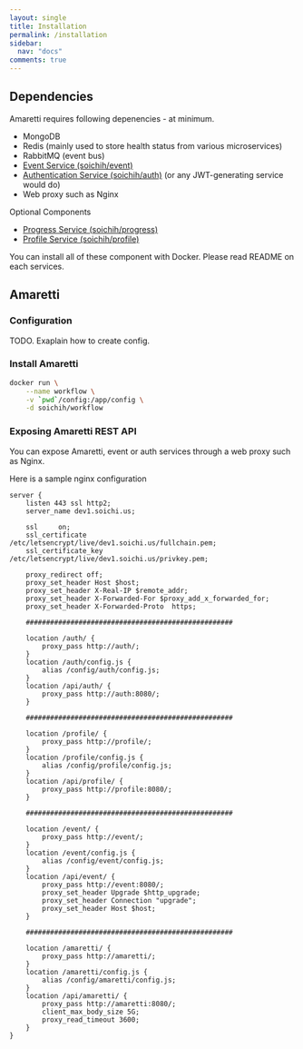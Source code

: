 ```yaml
---
layout: single
title: Installation
permalink: /installation
sidebar:
  nav: "docs"
comments: true
---
```


## Dependencies

Amaretti requires following depenencies - at minimum. 

* MongoDB 
* Redis (mainly used to store health status from various microservices)
* RabbitMQ (event bus)
* [Event Service (soichih/event)](https://github.com/soichih/event) 
* [Authentication Service (soichih/auth)](https://github.com/soichih/auth) (or any JWT-generating service would do)
* Web proxy such as Nginx

Optional Components

* [Progress Service (soichih/progress)](https://github.com/soichih/progress)
* [Profile Service (soichih/profile)](https://github.com/soichih/profile)

You can install all of these component with Docker. Please read README on each services.

## Amaretti

### Configuration

TODO. Exaplain how to create config.

### Install Amaretti

```bash
docker run \
    --name workflow \
    -v `pwd`/config:/app/config \
    -d soichih/workflow
```

### Exposing Amaretti REST API

You can expose Amaretti, event or auth services through a web proxy such as Nginx.

Here is a sample nginx configuration

```
server {
    listen 443 ssl http2;
    server_name dev1.soichi.us;

    ssl     on;
    ssl_certificate /etc/letsencrypt/live/dev1.soichi.us/fullchain.pem;
    ssl_certificate_key /etc/letsencrypt/live/dev1.soichi.us/privkey.pem;

    proxy_redirect off;
    proxy_set_header Host $host;
    proxy_set_header X-Real-IP $remote_addr;
    proxy_set_header X-Forwarded-For $proxy_add_x_forwarded_for;
    proxy_set_header X-Forwarded-Proto  https;

    ###################################################

    location /auth/ {
        proxy_pass http://auth/;
    }
    location /auth/config.js {
        alias /config/auth/config.js;
    }
    location /api/auth/ {
        proxy_pass http://auth:8080/;
    }

    ###################################################

    location /profile/ {
        proxy_pass http://profile/;
    }
    location /profile/config.js {
        alias /config/profile/config.js;
    }
    location /api/profile/ {
        proxy_pass http://profile:8080/;
    }

    ###################################################

    location /event/ {
        proxy_pass http://event/;
    }
    location /event/config.js {
        alias /config/event/config.js;
    }
    location /api/event/ {
        proxy_pass http://event:8080/;
        proxy_set_header Upgrade $http_upgrade;
        proxy_set_header Connection "upgrade";
        proxy_set_header Host $host;
    }

    ###################################################

    location /amaretti/ {
        proxy_pass http://amaretti/;
    }
    location /amaretti/config.js {
        alias /config/amaretti/config.js;
    }
    location /api/amaretti/ {
        proxy_pass http://amaretti:8080/;
        client_max_body_size 5G;
        proxy_read_timeout 3600;
    }
}
```
